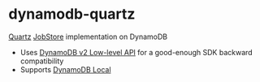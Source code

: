 # dynamodb-quartz
[Quartz](http://quartz-scheduler.org/) [JobStore](http://quartz-scheduler.org/api/2.2.1/index.html?org/quartz/spi/JobStore.html) implementation on DynamoDB
* Uses [DynamoDB v2 Low-level API](http://docs.aws.amazon.com/amazondynamodb/latest/developerguide/AboutJava.html) for a good-enough SDK backward compatibility
* Supports [DynamoDB Local](http://docs.aws.amazon.com/amazondynamodb/latest/developerguide/Tools.DynamoDBLocal.html)
